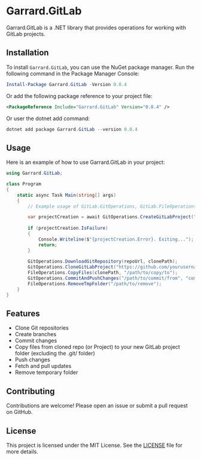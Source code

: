 # Garrard.GitLab

Garrard.GitLab is a .NET library that provides operations for working with GitLab projects.

## Installation

To install `Garrard.GitLab`, you can use the NuGet package manager. Run the following command in the Package Manager Console:

```powershell
Install-Package Garrard.GitLab -Version 0.0.4
```

Or add the following package reference to your project file:

```xml
<PackageReference Include="Garrard.GitLab" Version="0.0.4" />
```

Or user the dotnet add command:

```powershell
dotnet add package Garrard.GitLab --version 0.0.4
```

## Usage

Here is an example of how to use Garrard.GitLab in your project:

```csharp
using Garrard.GitLab;

class Program
{
    static async Task Main(string[] args)
    {
        // Example usage of GitLab.GitOperations, GitLab.FileOperations

        var projectCreation = await GitOperations.CreateGitLabProject("new-project-name", "your-gitlab-pat", "domain-name-of-gitlab-instance");
        
        if (projectCreation.IsFailure)
        {
            Console.Writeline($"{projectCreation.Error}. Exiting...");
            return;
        }
        
        GitOperations.DownloadGitRepository(repoUrl, clonePath);
        GitOperations.CloneGitLabProject("https://github.com/yourusername/your-repo.git", "/path/to/clone");
        FileOperations.CopyFiles(clonePath, "/path/to/copy/to");
        GitOperations.CommitAndPushChanges("/path/to/commit/from", "commit message");
        FileOperations.RemoveTmpFolder("/path/to/remove"); 
    }
}
```

## Features

- Clone Git repositories
- Create branches
- Commit changes
- Copy files from cloned repo (or Project) to your new GitLab project folder (excluding the .git/ folder)
- Push changes
- Fetch and pull updates
- Remove temporary folder

## Contributing

Contributions are welcome! Please open an issue or submit a pull request on GitHub.

## License

This project is licensed under the MIT License. See the [LICENSE](https://github.com/garrardkitchen/gitlab-library/blob/feat/kitcheng/rename/LICENSE) file for more details.
